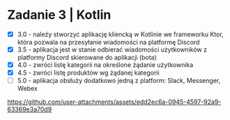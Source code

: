# Zadanie 3 | Kotlin

- [x] 3.0 - należy stworzyć aplikację kliencką w Kotlinie we frameworku Ktor, która pozwala na przesyłanie wiadomości na platformę Discord
- [x] 3.5 - aplikacja jest w stanie odbierać wiadomości użytkowników z platformy Discord skierowane do aplikacji (bota)
- [x] 4.0 - zwróci listę kategorii na określone żądanie użytkownika
- [x] 4.5 - zwróci listę produktów wg żądanej kategorii
- [ ] 5.0 - aplikacja obsłuży dodatkowo jedną z platform: Slack, Messenger, Webex

https://github.com/user-attachments/assets/edd2ec6a-0945-4597-92a9-63369e3a70d9
